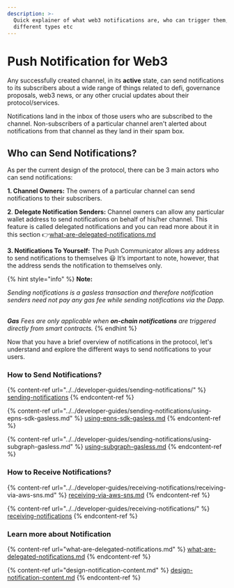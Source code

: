 ```yaml
---
description: >-
  Quick explainer of what web3 notifications are, who can trigger them, its
  different types etc
---
```


# Push Notification for Web3

Any successfully created channel, in its **active** state, can send notifications to its subscribers about a wide range of things related to defi, governance proposals, web3 news, or any other crucial updates about their protocol/services.

Notifications land in the inbox of those users who are subscribed to the channel. Non-subscribers of a particular channel aren't alerted about notifications from that channel as they land in their spam box.

## Who can Send Notifications?

As per the current design of the protocol, there can be 3 main actors who can send notifications:

**1. Channel Owners:** The owners of a particular channel can send notifications to their subscribers.

**2**. **Delegate Notification Senders:** Channel owners can allow any particular wallet address to send notifications on behalf of his/her channel. This feature is called delegated notifications and you can read more about it in this section 👉[what-are-delegated-notifications.md](what-are-delegated-notifications.md "mention")

**3. Notifications To Yourself:** The Push Communicator allows any address to send notifications to themselves 😃 It’s important to note, however, that the address sends the notification to themselves only.

{% hint style="info" %}
**Note:**

_Sending notifications is a gasless transaction and therefore notification senders need not pay any gas fee while sending notifications via the Dapp._

\
_**Gas** Fees_ _are only applicable when **on-chain notifications** are triggered directly from smart contracts._
{% endhint %}

Now that you have a brief overview of notifications in the protocol, let's understand and explore the different ways to send notifications to your users.

### How to Send Notifications?

{% content-ref url="../../developer-guides/sending-notifications/" %}
[sending-notifications](../../developer-guides/sending-notifications/)
{% endcontent-ref %}

{% content-ref url="../../developer-guides/sending-notifications/using-epns-sdk-gasless.md" %}
[using-epns-sdk-gasless.md](../../developer-guides/sending-notifications/using-epns-sdk-gasless.md)
{% endcontent-ref %}

{% content-ref url="../../developer-guides/sending-notifications/using-subgraph-gasless.md" %}
[using-subgraph-gasless.md](../../developer-guides/sending-notifications/using-subgraph-gasless.md)
{% endcontent-ref %}

### How to Receive Notifications?

{% content-ref url="../../developer-guides/receiving-notifications/receiving-via-aws-sns.md" %}
[receiving-via-aws-sns.md](../../developer-guides/receiving-notifications/receiving-via-aws-sns.md)
{% endcontent-ref %}

{% content-ref url="../../developer-guides/receiving-notifications/" %}
[receiving-notifications](../../developer-guides/receiving-notifications/)
{% endcontent-ref %}

### Learn more about Notification

{% content-ref url="what-are-delegated-notifications.md" %}
[what-are-delegated-notifications.md](what-are-delegated-notifications.md)
{% endcontent-ref %}

{% content-ref url="design-notification-content.md" %}
[design-notification-content.md](design-notification-content.md)
{% endcontent-ref %}
